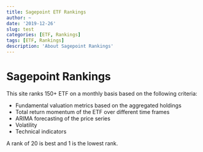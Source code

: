 ```yaml
---
title: Sagepoint ETF Rankings 
author: ~
date: '2019-12-26'
slug: test
categories: [ETF, Rankings]
tags: [ETF, Rankings]
description: 'About Sagepoint Rankings'
---
```


# Sagepoint Rankings

This site ranks 150+ ETF on a monthly basis based on the following criteria:

* Fundamental valuation metrics based on the aggregated holdings
* Total return momentum of the ETF over different time frames
* ARIMA forecasting of the price series
* Volatility
* Technical indicators

A rank of 20 is best and 1 is the lowest rank. 
